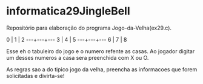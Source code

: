 # informatica29JingleBell
Repositório para elaboração do programa Jogo-da-Velha(ex29.c).


 0 | 1 | 2
---+---+---
 3 | 4 | 5
---+---+---
 6 | 7 | 8

 Esse eh o tabuleiro do jogo e o numero refente as casas.
 Ao jogador digitar um desses numeros a casa sera preenchida com X ou O.

 As regras sao a do tipico jogo da velha, preencha as informacoes que forem solicitadas e divirta-se!

